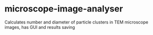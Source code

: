 # microscope-image-analyser
Calculates number and diameter of particle clusters in TEM microscope images, has GUI and results saving
